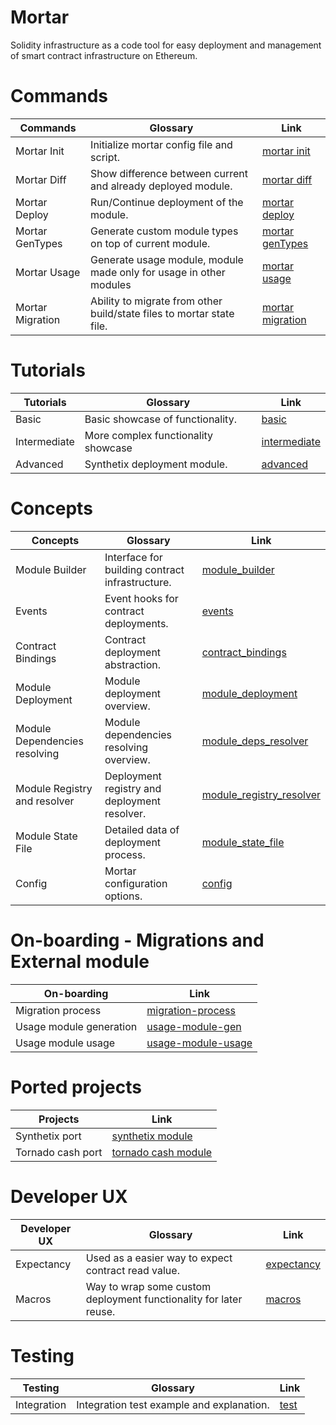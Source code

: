 # Mortar

Solidity infrastructure as a code tool for easy deployment and management of smart contract infrastructure on Ethereum.

# Commands

| Commands                      | Glossary                                                              | Link                                        |
| ----------------------------- | --------------------------------------------------------------------- | ------------------------------------------- |
| Mortar Init                   | Initialize mortar config file and script.                             | [mortar init](./commands/init.md)           |
| Mortar Diff                   | Show difference between current and already deployed module.          | [mortar diff](./commands/diff.md)           |
| Mortar Deploy                 | Run/Continue deployment of the module.                                | [mortar deploy](./commands/deploy.md)       |
| Mortar GenTypes               | Generate custom module types on top of current module.                | [mortar genTypes](./commands/genTypes.md)   |
| Mortar Usage                  | Generate usage module, module made only for usage in other modules    | [mortar usage](./commands/usage.md)         |
| Mortar Migration              | Ability to migrate from other build/state files to mortar state file. | [mortar migration](./commands/migration.md) |

# Tutorials

| Tutorials     | Glossary                            | Link                                        |
| ------------- | ----------------------------------- | ------------------------------------------- |
| Basic         | Basic showcase of functionality.    | [basic](./tutorial/basic.md)                |
| Intermediate  | More complex functionality showcase | [intermediate](./tutorial/intermediate.md)  |
| Advanced      | Synthetix deployment module.        | [advanced](./tutorial/advanced.md)  |

# Concepts

| Concepts                      | Glossary                                        | Link        |
| ----------------------------- | ----------------------------------------------- | ----------- |
| Module Builder                | Interface for building contract infrastructure. | [module_builder](./concepts/module_builder/module_builder.md)                                        |
| Events                        | Event hooks for contract deployments.           | [events](./concepts/module_builder/events.md)                                                        |
| Contract Bindings             | Contract deployment abstraction.                | [contract_bindings](./concepts/module_builder/contract_binding.md)                                   |
| Module Deployment             | Module deployment overview.                     | [module_deployment](./concepts/module_deployment/module_deployment.md)                               |
| Module Dependencies resolving | Module dependencies resolving overview.         | [module_deps_resolver](./concepts/module_deps_resovler/module_deps_resolver.md)                      |
| Module Registry and resolver  | Deployment registry and deployment resolver.    | [module_registry_resolver](./concepts/module_registry_resolver/module_registry_resolver.md)          |
| Module State File             | Detailed data of deployment process.            | [module_state_file](./concepts/module_state_file/module_state_file.md)                               |
| Config                        | Mortar configuration options.                   | [config](./concepts/config.md)                                                                       |

# On-boarding - Migrations and External module

| On-boarding             | Link        |
| ----------------------- | ----------- |
| Migration process       | [migration-process](./on-boarding/migration.md)|
| Usage module generation | [usage-module-gen](./on-boarding/usage-module.md#usage-generation)|
| Usage module usage      | [usage-module-usage](./on-boarding/usage-module.md#usage-of-usage-module-in-other-projects)|


# Ported projects

| Projects          | Link        |
| ----------------- | ----------- |
| Synthetix port    | [synthetix module](../example/synthetix/deployment/module.ts)                |
| Tornado cash port | [tornado cash module](../example/tornado_core/deployment/tornado.module.ts)  |

# Developer UX

| Developer UX  | Glossary                                                           | Link                                      |
| ------------- | ------------------------------------------------------------------ | ----------------------------------------- |
| Expectancy    | Used as a easier way to expect contract read value.                | [expectancy](./ux/ux.md#Expectancy)       |
| Macros        | Way to wrap some custom deployment functionality for later reuse.  | [macros](./ux/ux.md#Macros)               |

# Testing

| Testing       | Glossary                                   | Link                                     |
| ------------- | ------------------------------------------ | ---------------------------------------- |
| Integration   | Integration test example and explanation.  | [test](./testing/integration/example.md) |
